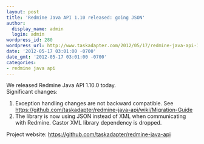 ```yaml
---
layout: post
title: 'Redmine Java API 1.10 released: going JSON'
author:
  display_name: admin
  login: admin
wordpress_id: 280
wordpress_url: http://www.taskadapter.com/2012/05/17/redmine-java-api-1-10-released-going-json/
date: '2012-05-17 03:01:00 -0700'
date_gmt: '2012-05-17 03:01:00 -0700'
categories:
- redmine java api
---
```

<p>We released Redmine Java API 1.10.0 today.<br/>Significant changes:<br/>
<ol>
<li>Exception handling changes are not backward compatible. See&nbsp; <a href="https://github.com/taskadapter/redmine-java-api/wiki/Migration-Guide">https://github.com/taskadapter/redmine-java-api/wiki/Migration-Guide</a></li>
<li>The library is now using JSON instead of XML when communicating with Redmine. Castor XML library dependency is dropped.</li></ol>Project website:&nbsp;<a href="https://github.com/taskadapter/redmine-java-api">https://github.com/taskadapter/redmine-java-api</a><br/>
<div><br/></div></p>
